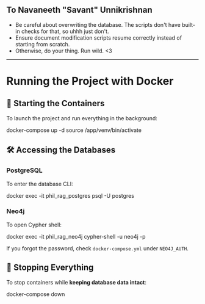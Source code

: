 ## **To Navaneeth "Savant" Unnikrishnan**
- Be careful about overwriting the database. The scripts don't have built-in checks for that, so uhhh just don't.
- Ensure document modification scripts resume correctly instead of starting from scratch.
- Otherwise, do your thing. Run wild. <3

---

# **Running the Project with Docker**

## **🚀 Starting the Containers**
To launch the project and run everything in the background:

docker-compose up -d
source /app/venv/bin/activate


## **🛠 Accessing the Databases**

### **PostgreSQL**
To enter the database CLI:

docker exec -it phil_rag_postgres psql -U postgres

### **Neo4j**
To open Cypher shell:

docker exec -it phil_rag_neo4j cypher-shell -u neo4j -p <your-password>

If you forgot the password, check `docker-compose.yml` under `NEO4J_AUTH`.

## **🛑 Stopping Everything**
To stop containers while **keeping database data intact**:

docker-compose down